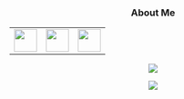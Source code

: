 <h3 align="center">About Me</h3>
<table align="center">
  <tr>
    <td>
      <a href="https://www.facebook.com/profile.php?id=100009354777133">
        <img src="https://upload.wikimedia.org/wikipedia/commons/thumb/f/ff/Facebook_logo_36x36.svg/1200px-Facebook_logo_36x36.svg.png" width="40">
       </a>
      <br>
    </td>
    <td>
      <a href="https://www.instagram.com/ar1sch_/">
        <img src="https://th.bing.com/th/id/R.5e04fd779e7607a47d0bad14976caa90?rik=MYieavaZpaXrMw&riu=http%3a%2f%2f1000logos.net%2fwp-content%2fuploads%2f2017%2f02%2fNew-Instagram-logo.jpg&ehk=kTNHOU7RNhSBC8VTl4FPXOmyjXgyJlrNtPiZ9qk03fA%3d&risl=&pid=ImgRaw&r=0" width="40">
      </a>
      <br>
    </td>
    <td>
      <a href="https://discord.com/channels/@me">
         <img src="https://th.bing.com/th/id/OIP.J81kMwAapeNoEOkoyw1N6gHaHa?pid=ImgDet&rs=1" width="40">
      </a>
      <br>
    </td>
   </tr>
 </table>

<p align="center">
  <img src="https://github-readme-stats.vercel.app/api?username=arisch24&show_icons=true&theme=dracula">
</p>
<p align="center">
  <img src="https://github-readme-stats.vercel.app/api/top-langs/?username=arisch24&theme=noctis_minimus">
</p>

<!---
Arisch24/Arisch24 is a ✨ special ✨ repository because its `README.md` (this file) appears on your GitHub profile.
You can click the Preview link to take a look at your changes.
--->
